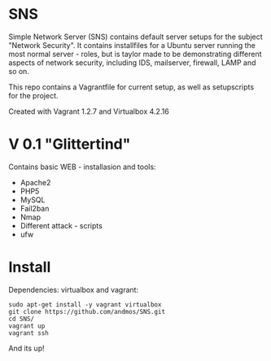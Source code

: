 SNS
===

Simple Network Server (SNS) contains default server setups for the subject "Network Security".
It contains installfiles for a Ubuntu server running the most normal server - roles, but is taylor made to be demonstrating
different aspects of network security, including IDS, mailserver, firewall, LAMP and so on. 

This repo contains a Vagrantfile for current setup, as well as setupscripts for the project. 

Created with Vagrant 1.2.7 and Virtualbox 4.2.16

V 0.1 "Glittertind"
===  
Contains basic WEB - installasion and tools:
- Apache2
- PHP5
- MySQL
- Fail2ban
- Nmap 
- Different attack - scripts
- ufw

Install
===
Dependencies: virtualbox and vagrant:

	sudo apt-get install -y vagrant virtualbox
	git clone https://github.com/andmos/SNS.git
	cd SNS/
	vagrant up
	vagrant ssh

And its up!

